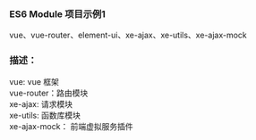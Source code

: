 ### ES6 Module 项目示例1
vue、vue-router、element-ui、xe-ajax、xe-utils、xe-ajax-mock

### 描述：
vue: vue 框架<br/>
vue-router：路由模块<br/>
xe-ajax: 请求模块<br/>
xe-utils: 函数库模块<br/>
xe-ajax-mock： 前端虚拟服务插件